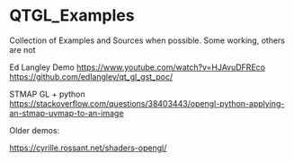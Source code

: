 # QTGL_Examples

Collection of Examples and Sources when possible.
Some working, others are not


Ed Langley Demo 
https://www.youtube.com/watch?v=HJAvuDFREco
https://github.com/edlangley/qt_gl_gst_poc/

STMAP GL + python
https://stackoverflow.com/questions/38403443/opengl-python-applying-an-stmap-uvmap-to-an-image

Older demos:

https://cyrille.rossant.net/shaders-opengl/

